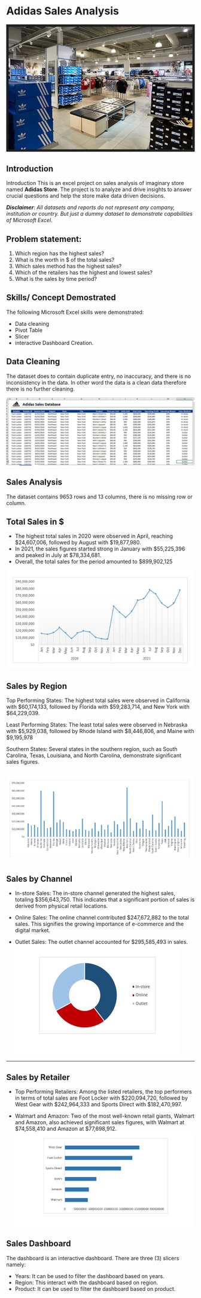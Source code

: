 # Adidas Sales Analysis

![](Display_photo.jpg)

## Introduction
Introduction
This is an excel project on sales analysis of imaginary store named **Adidas Store**. The project is to analyze and drive insights to answer crucial questions and help the store make data driven decisions.

**_Disclaimer_**: _All datasets and reports do not represent any company, institution or country. But just a dummy dataset to demonstrate capabilities of Microsoft Excel_.

## Problem statement:
  1.	Which region has the highest sales?
  2.	What is the worth in $ of the total sales?
  3.	Which sales method has the highest sales?
  4.	Which of the retailers has the highest and lowest sales?
  5.	What is the sales by time period?

## Skills/ Concept Demostrated
The following Microsoft Excel skills were demonstrated:
  * Data cleaning
  * Pivot Table
  * Slicer
  * interactive Dashboard Creation.

## Data Cleaning
The dataset does to contain duplicate entry, no inaccuracy, and there is no inconsistency in the data. In other word the data is a clean data therefore there is no further cleaning.

![](The_dataset.JPG)

## Sales Analysis
The dataset contains 9653 rows and 13 columns, there is no missing row or column.


## Total Sales in $
* The highest total sales in 2020 were observed in April, reaching $24,607,006, followed by August with $19,877,980.
* In 2021, the sales figures started strong in January with $55,225,396 and peaked in July at $78,334,681.
* Overall, the total sales for the period amounted to $899,902,125

![](Sales_Trend.JPG)

## Sales by Region

Top Performing States: The highest total sales were observed in California with $60,174,133, followed by Florida with $59,283,714, and New York with $64,229,039.

Least Performing States: The least total sales were observed in Nebraska with $5,929,038, followed by Rhode Island with $8,446,806,
and Maine with $9,195,978

Southern States: Several states in the southern region, such as South Carolina, Texas, Louisiana, and North Carolina, demonstrate significant sales figures.

![](Sales_Region.JPG)
---
## Sales by Channel
- In-store Sales: The in-store channel generated the highest sales, totaling $356,643,750. This indicates that a significant portion of sales is derived from physical retail locations.

- Online Sales: The online channel contributed $247,672,882 to the total sales. This signifies the growing importance of e-commerce and the digital market.

- Outlet Sales: The outlet channel accounted for $295,585,493 in sales.
![](Sales_Method.JPG)
---
## Sales by Retailer
- Top Performing Retailers: Among the listed retailers, the top performers in terms of total sales are Foot Locker with $220,094,720, followed by West Gear with $242,964,333 and Sports Direct with $182,470,997.

- Walmart and Amazon: Two of the most well-known retail giants, Walmart and Amazon, also achieved significant sales figures, with Walmart at $74,558,410 and Amazon at $77,698,912.
![](Sales_by_Retailer.JPG)

## Sales Dashboard
The dashboard is an interactive dashboard. There are three (3) slicers namely:
- Years: It can be used to filter the dashboard based on years.
- Region: This interact with the dashboard based on region.
- Product: It can be used to filter the dashboard based on product.
